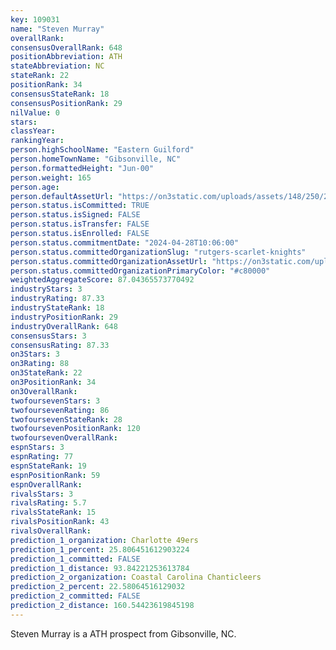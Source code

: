 ```yaml
---
key: 109031
name: "Steven Murray"
overallRank: 
consensusOverallRank: 648
positionAbbreviation: ATH
stateAbbreviation: NC
stateRank: 22
positionRank: 34
consensusStateRank: 18
consensusPositionRank: 29
nilValue: 0
stars: 
classYear: 
rankingYear: 
person.highSchoolName: "Eastern Guilford"
person.homeTownName: "Gibsonville, NC"
person.formattedHeight: "Jun-00"
person.weight: 165
person.age: 
person.defaultAssetUrl: "https://on3static.com/uploads/assets/148/250/250148.png"
person.status.isCommitted: TRUE
person.status.isSigned: FALSE
person.status.isTransfer: FALSE
person.status.isEnrolled: FALSE
person.status.commitmentDate: "2024-04-28T10:06:00"
person.status.committedOrganizationSlug: "rutgers-scarlet-knights"
person.status.committedOrganizationAssetUrl: "https://on3static.com/uploads/assets/161/150/150161.svg"
person.status.committedOrganizationPrimaryColor: "#c80000"
weightedAggregateScore: 87.04365573770492
industryStars: 3
industryRating: 87.33
industryStateRank: 18
industryPositionRank: 29
industryOverallRank: 648
consensusStars: 3
consensusRating: 87.33
on3Stars: 3
on3Rating: 88
on3StateRank: 22
on3PositionRank: 34
on3OverallRank: 
twofoursevenStars: 3
twofoursevenRating: 86
twofoursevenStateRank: 28
twofoursevenPositionRank: 120
twofoursevenOverallRank: 
espnStars: 3
espnRating: 77
espnStateRank: 19
espnPositionRank: 59
espnOverallRank: 
rivalsStars: 3
rivalsRating: 5.7
rivalsStateRank: 15
rivalsPositionRank: 43
rivalsOverallRank: 
prediction_1_organization: Charlotte 49ers
prediction_1_percent: 25.806451612903224
prediction_1_committed: FALSE
prediction_1_distance: 93.84221253613784
prediction_2_organization: Coastal Carolina Chanticleers
prediction_2_percent: 22.58064516129032
prediction_2_committed: FALSE
prediction_2_distance: 160.54423619845198
---
```

Steven Murray is a ATH prospect from Gibsonville, NC.